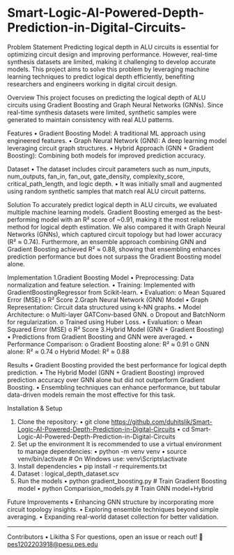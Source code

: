 # Smart-Logic-AI-Powered-Depth-Prediction-in-Digital-Circuits-


Problem Statement
Predicting logical depth in ALU circuits is essential for optimizing circuit design and improving performance. However, real-time synthesis datasets are limited, making it challenging to develop accurate models. This project aims to solve this problem by leveraging machine learning techniques to predict logical depth efficiently, benefiting researchers and engineers working in digital circuit design.

Overview
This project focuses on predicting the logical depth of ALU circuits using Gradient Boosting and Graph Neural Networks (GNNs). Since real-time synthesis datasets were limited, synthetic samples were generated to maintain consistency with real ALU patterns.

Features
•	Gradient Boosting Model: A traditional ML approach using engineered features.
•	Graph Neural Network (GNN): A deep learning model leveraging circuit graph structures.
•	Hybrid Approach (GNN + Gradient Boosting): Combining both models for improved prediction accuracy.

Dataset
•	The dataset includes circuit parameters such as num_inputs, num_outputs, fan_in, fan_out, gate_density, complexity_score, critical_path_length, and logic depth.
•	It was initially small and augmented using random synthetic samples that match real ALU circuit patterns.

Solution
To accurately predict logical depth in ALU circuits, we evaluated multiple machine learning models. Gradient Boosting emerged as the best-performing model with an R² score of ~0.91, making it the most reliable method for logical depth estimation. We also compared it with Graph Neural Networks (GNNs), which captured circuit topology but had lower accuracy (R² ≈ 0.74). Furthermore, an ensemble approach combining GNN and Gradient Boosting achieved R² ≈ 0.88, showing that ensembling enhances prediction performance but does not surpass the Gradient Boosting model alone.

Implementation
1️.Gradient Boosting Model
•	Preprocessing: Data normalization and feature selection.
•	Training: Implemented with GradientBoostingRegressor from Scikit-learn.
•	Evaluation: 
  o	Mean Squared Error (MSE)
  o	R² Score
2️.Graph Neural Network (GNN) Model
•	Graph Representation: Circuit data structured using k-NN graphs.
•	Model Architecture: 
  o	Multi-layer GATConv-based GNN.
  o	Dropout and BatchNorm for regularization.
  o	Trained using Huber Loss.
•	Evaluation: 
  o	Mean Squared Error (MSE)
  o	R² Score
3️.Hybrid Model (GNN + Gradient Boosting)
•	Predictions from Gradient Boosting and GNN were averaged.
•	Performance Comparison: 
  o	Gradient Boosting alone: R² ≈ 0.91
  o	GNN alone: R² ≈ 0.74
  o	Hybrid Model: R² ≈ 0.88
  
Results
•	Gradient Boosting provided the best performance for logical depth prediction.
•	The Hybrid Model (GNN + Gradient Boosting) improved prediction accuracy over GNN alone but did not outperform Gradient Boosting.
•	Ensembling techniques can enhance performance, but tabular data-driven models remain the most effective for this task.

Installation & Setup
1. Clone the repository:
•	git clone https://github.com/duhitslik/Smart-Logic-AI-Powered-Depth-Prediction-in-Digital-Circuits
•	cd Smart-Logic-AI-Powered-Depth-Prediction-in-Digital-Circuits
2. Set up the environment
It is recommended to use a virtual environment to manage dependencies:
•	python -m venv venv
•	source venv/bin/activate  # On Windows use: venv\Scripts\activate
3. Install dependencies
•	pip install -r requirements.txt
4. Dataset : logical_depth_dataset.scv
5. Run the models
•	python gradient_boosting.py  # Train Gradient Boosting model
•	python Comparision_models.py  # Train GNN model+Hybrid

Future Improvements
•	Enhancing GNN structure by incorporating more circuit topology insights.
•	Exploring ensemble techniques beyond simple averaging.
•	Expanding real-world dataset collection for better validation.
________________________________________
Contributors
•	Likitha S
For questions, open an issue or reach out! 📩
pes1202203918@pesu.pes.edu

